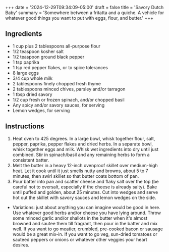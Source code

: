 +++
date = '2024-12-29T09:34:09-05:00'
draft = false
title = 'Savory Dutch Baby'
summary = 'Somewhere between a fritatta and a quiche. A vehicle for whatever good things you want to put with eggs, flour, and butter.'
+++

## Ingredients

- 1 cup plus 2 tablespoons all-purpose flour
- 1/2 teaspoon kosher salt
- 1/2 teaspoon ground black pepper
- 1 tsp paprika
- 1 tsp red pepper flakes, or to spice tolerances
- 8 large eggs
- 3/4 cup whole milk
- 2 tablespoons finely chopped fresh thyme
- 2 tablespoons minced chives, parsley and/or tarragon
- 1 tbsp dried savory
- 1/2 cup fresh or frozen spinach, and/or chopped basil
- Any spicy and/or savory sauces, for serving
- Lemon wedges, for serving

## Instructions

1. Heat oven to 425 degrees. In a large bowl, whisk together flour, salt, pepper, paprika, pepper flakes and dried herbs. In a separate bowl, whisk together eggs and milk. Whisk wet ingredients into dry until just combined. Stir in spinach/basil and any remaining herbs to form a consistent batter.
2. Melt the butter in a heavy 12-inch ovenproof skillet over medium-high heat. Let it cook until it just smells nutty and browns, about 5 to 7 minutes, then swirl skillet so that butter coats bottom of pan.
3. Pour batter into pan and scatter cheese and flaky salt over the top (be careful not to oversalt, especially if the cheese is already salty). Bake until puffed and golden, about 25 minutes. Cut into wedges and serve hot out the skillet with savory sauces and lemon wedges on the side.

* Variations: just about anything you can imagine would be good in here. Use whatever good herbs and/or cheese you have lying around. Throw some minced garlic and/or shallots in the butter when it's almost browned and sautee them till fragrant, then pour in the batter and mix well. If you want to go meatier, crumbled, pre-cooked bacon or sausage would be a great mix-in. If you want to go veg, sun-dried tomatoes or sauteed peppers or onions or whatever other veggies your heart desires.